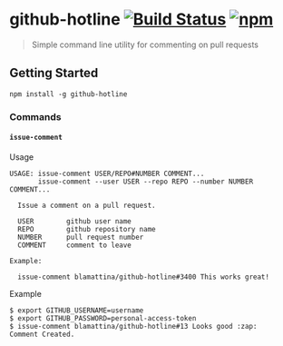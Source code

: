 # github-hotline [![Build Status](https://img.shields.io/circleci/project/blamattina/github-hotline.svg?style=flat-square)](https://circleci.com/gh/blamattina/github-hotline) [![npm](https://img.shields.io/npm/v/github-hotline.svg?style=flat-square)](https://www.npmjs.com/package/github-hotline)
> Simple command line utility for commenting on pull requests

## Getting Started

```
npm install -g github-hotline
```

### Commands

#### `issue-comment`

Usage
```
USAGE: issue-comment USER/REPO#NUMBER COMMENT...
       issue-comment --user USER --repo REPO --number NUMBER COMMENT...

  Issue a comment on a pull request.

  USER        github user name
  REPO        github repository name
  NUMBER      pull request number
  COMMENT     comment to leave

Example:

  issue-comment blamattina/github-hotline#3400 This works great!
```

Example
```
$ export GITHUB_USERNAME=username
$ export GITHUB_PASSWORD=personal-access-token
$ issue-comment blamattina/github-hotline#13 Looks good :zap:
Comment Created.
```
